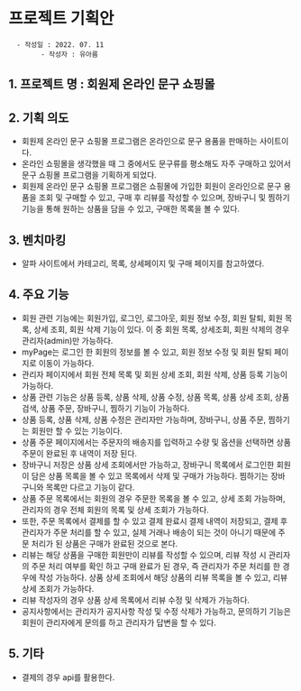 # 프로젝트 기획안
      - 작성일 : 2022. 07. 11
            - 작성자 : 유아름
## 1. 프로젝트 명 : 회원제 온라인 문구 쇼핑몰

## 2. 기획 의도 
- 회원제 온라인 문구 쇼핑몰 프로그램은 온라인으로 문구 용품을 판매하는 사이트이다.
- 온라인 쇼핑몰을 생각했을 때 그 중에서도 문구류를 평소해도 자주 구매하고 있어서 문구 쇼핑몰 프로그램을 기획하게 되었다.
- 회원제 온라인 문구 쇼핑몰 프로그램은 쇼핑몰에 가입한 회원이 온라인으로 문구 용품을 조회 및 구매할 수 있고, 구매 후 리뷰를 작성할 수 있으며, 장바구니 및 찜하기 기능을 통해 원하는 상품을 담을 수 있고, 구매한 목록을 볼 수 있다.

## 3. 벤치마킹 
 - 알파 사이트에서 카테고리, 목록, 상세페이지 및 구매 페이지를 참고하였다.
 
## 4. 주요 기능
- 회원 관련 기능에는 회원가입, 로그인, 로그아웃, 회원 정보 수정, 회원 탈퇴, 회원 목록, 상세 조회, 회원 삭제 기능이 있다. 이 중 회원 목록, 상세조회, 회원 삭제의 경우 관리자(admin)만 가능하다.
- myPage는 로그인 한 회원의 정보를 볼 수 있고, 회원 정보 수정 및 회원 탈퇴 페이지로 이동이 가능하다.
- 관리자 페이지에서 회원 전체 목록 및 회원 상세 조회, 회원 삭제, 상품 등록 기능이 가능하다.
- 상품 관련 기능은 상품 등록, 상품 삭제, 상품 수정, 상품 목록, 상품 상세 조회, 상품 검색, 상품 주문, 장바구니, 찜하기 기능이 가능하다.
- 상품 등록, 상품 삭제, 상품 수정은 관리자만 가능하며, 장바구니, 상품 주문, 찜하기는 회원만 할 수 있는 기능이다.
- 상품 주문 페이지에서는 주문자의 배송지를 입력하고 수량 및 옵션을 선택하면 상품 주문이 완료된 후 내역이 저장 된다.
- 장바구니 저장은 상품 상세 조회에서만 가능하고, 장바구니 목록에서 로그인한 회원이 담은 상품 목록을 볼 수 있고 목록에서 삭제 및 구매가 가능하다. 찜하기는 장바구니와 목록만 다르고 기능이 같다.
- 상품 주문 목록에서는 회원의 경우 주문한 목록을 볼 수 있고, 상세 조회 가능하며, 관리자의 경우 전체 회원의 목록 및 상세 조회가 가능하다.
- 또한, 주문 목록에서 결제를 할 수 있고 결제 완료시 결제 내역이 저장되고, 결제 후 관리자가 주문 처리를 할 수 있고, 실제 거래나 배송이 되는 것이 아니기 때문에 주문 처리가 된 상품은 구매가 완료된 것으로 본다.
- 리뷰는 해당 상품을 구매한 회원만이 리뷰를 작성할 수 있으며, 리뷰 작성 시 관리자의 주문 처리 여부를 확인 하고 구매 완료가 된 경우, 즉 관리자가 주문 처리를 한 경우에 작성 가능하다. 상품 상세 조회에서 해당 상품의 리뷰 목록을 볼 수 있고, 리뷰 상세 조회가 가능하다.
- 리뷰 작성자의 경우 상품 상세 목록에서 리뷰 수정 및 삭제가 가능하다.
- 공지사항에서는 관리자가 공지사항 작성 및 수정 삭제가 가능하고, 문의하기 기능은 회원이 관리자에게 문의를 하고 관리자가 답변을 할 수 있다.
## 5. 기타 
- 결제의 경우 api를 활용한다.

